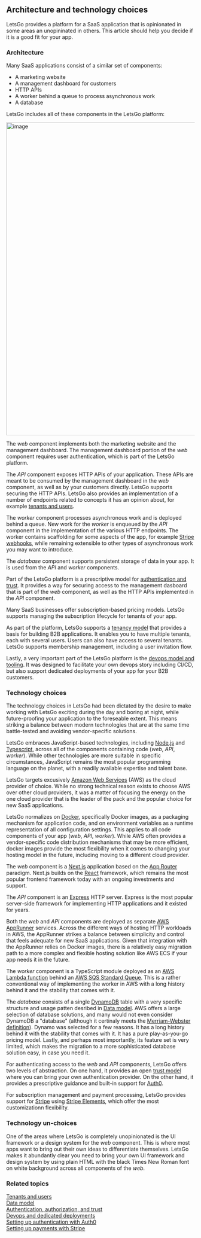 ## Architecture and technology choices

LetsGo provides a platform for a SaaS application that is opinionated in some areas an unopininated in others. This article should help you decide if it is a good fit for your app.

### Architecture

Many SaaS applications consist of a similar set of components:

- A marketing website
- A management dashboard for customers
- HTTP APIs
- A worker behind a queue to process asynchronous work
- A database

LetsGo includes all of these components in the LetsGo platform:

<img width="837" alt="image" src="https://github.com/tjanczuk/letsgo/assets/822369/f7fe2317-d7de-4698-b093-416a52a1a145">

The _web_ component implements both the marketing website and the management dashboard. The management dashboard portion of the _web_ component requires user authentication, which is part of the LetsGo platform.

The _API_ component exposes HTTP APIs of your application. These APIs are meant to be consumed by the management dashboard in the _web_ component, as well as by your customers directly. LetsGo supports securing the HTTP APIs. LetsGo also provides an implementation of a number of endpoints related to concepts it has an opinion about, for example [tenants and users](./tenants-and-users.md).

The _worker_ component processes asynchronous work and is deployed behind a queue. New work for the _worker_ is enqueued by the _API_ component in the implementation of the various HTTP endpoints. The worker contains scaffolding for some aspects of the app, for example [Stripe webhooks](../how-to/develop-the-worker.md), while remaining extensible to other types of asynchronous work you may want to introduce.

The _database_ component supports persistent storage of data in your app. It is used from the _API_ and _worker_ components.

Part of the LetsGo platform is a prescriptive model for [authentication and trust](./authentication-authorization-and-trust.md). It provides a way for securing access to the management dasboard that is part of the _web_ component, as well as the HTTP APIs implemented in the _API_ component.

Many SaaS businesses offer subscription-based pricing models. LetsGo supports managing the subscription lifecycle for tenants of your app.

As part of the platform, LetsGo supports a [tenancy model](./tenants-and-users.md) that provides a basis for building B2B applications. It enables you to have multiple tenants, each with several users. Users can also have access to several tenants. LetsGo supports membership management, including a user invitation flow.

Lastly, a very important part of the LetsGo platform is the [devops model and tooling](./devops-and-dedicated-deployments.md). It was designed to facilitate your own devops story including CI/CD, but also support dedicated deployments of your app for your B2B customers.

### Technology choices

The technology choices in LetsGo had been dictated by the desire to make working with LetsGo exciting during the day and boring at night, while future-proofing your application to the foreseable extent. This means striking a balance between modern technologies that are at the same time battle-tested and avoiding vendor-specific solutions.

LetsGo embraces JavaScript-based technologies, including [Node.js](https://nodejs.org/) and [Typescript](https://www.typescriptlang.org/), across all of the components containing code (_web_, _API_, _worker_). While other technologies are more suitable in specific circumstances, JavaScript remains the most popular programming language on the planet, with a readily available expertise and talent base.

LetsGo targets excusively [Amazon Web Services](https://aws.amazon.com/) (AWS) as the cloud provider of choice. While no strong technical reason exists to choose AWS over other cloud providers, it was a matter of focusing the energy on the one cloud provider that is the leader of the pack and the popular choice for new SaaS applications.

LetsGo normalizes on [Docker](https://www.docker.com/), specifically Docker images, as a packaging mechanism for application code, and on environment variables as a runtime representation of all configuration settings. This applies to all code components of your app (_web_, _API_, _worker_). While AWS often provides a vendor-specific code distribution mechanisms that may be more efficient, docker images provide the most flexibility when it comes to changing your hosting model in the future, including moving to a different cloud provider.

The _web_ component is a [Next.js](https://nextjs.org/) application based on the [App Router](https://nextjs.org/docs/app) paradigm. Next.js builds on the [React](https://react.dev/) framework, which remains the most popular frontend framework today with an ongoing investments and support.

The _API_ component is an [Express](https://expressjs.com/) HTTP server. Express is the most popular server-side framework for implementing HTTP applications and it existed for years.

Both the _web_ and _API_ components are deployed as separate [AWS AppRunner](https://aws.amazon.com/apprunner/) services. Across the different ways of hosting HTTP workloads in AWS, the AppRunner strikes a balance between simplicity and control that feels adequate for new SaaS applications. Given that integration with the AppRunner relies on Docker images, there is a relatively easy migration path to a more complex and flexible hosting solution like AWS ECS if your app needs it in the future.

The _worker_ component is a TypeScript module deployed as an [AWS Lambda function](https://aws.amazon.com/pm/lambda) behind an [AWS SQS Standard Queue](https://aws.amazon.com/pm/sqs). This is a rather conventional way of implementing the worker in AWS with a long history behind it and the stability that comes with it.

The _database_ consists of a single [DynamoDB](https://aws.amazon.com/pm/dynamodb) table with a very specific structure and usage patten desribed in [Data model](./data-model.md). AWS offers a large selection of database solutions, and many would not even consider DynamoDB a "database" (although it certinaly meets the [Merriam-Webster definition](https://www.merriam-webster.com/dictionary/database)). Dynamo was selected for a few reasons. It has a long history behind it with the stability that comes with it. It has a pure play-as-you-go pricing model. Lastly, and perhaps most importantly, its feature set is very limited, which makes the migration to a more sophisticated database solution easy, in case you need it.

For authenticating access to the _web_ and _API_ components, LetsGo offers two levels of abstraction. On one hand, it provides an open [trust model](./authentication-authorization-and-trust.md) where you can bring your own authentication provider. On the other hand, it provides a prescriptive guidance and built-in support for [Auth0](https://auth0.com).

For subscription management and payment processing, LetsGo provides support for [Stripe](https://stripe.com/) using [Stripe Elements](https://stripe.com/payments/elements), which offer the most customizationn flexibility.

### Technology un-choices

One of the areas where LetsGo is completely unopinionated is the UI framework or a design system for the _web_ component. This is where most apps want to bring out their own ideas to differentiate themselves. LetsGo makes it abundantly clear you need to bring your own UI framework and design system by using plain HTML with the black Times New Roman font on white background across all components of the _web_.

### Related topics

[Tenants and users](./tenants-and-users.md)  
[Data model](./data-model.md)  
[Authentication, authorization, and trust](./authentication-authorization-and-trust.md)  
[Devops and dedicated deployments](./devops-and-dedicated-deployments.md)  
[Setting up authentication with Auth0](../tutorials/setting-up-authentication-with-auth0.md)  
[Setting up payments with Stripe](../tutorials/setting-up-payments-with-stripe.md)
